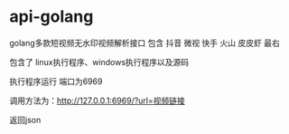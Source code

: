 # api-golang
golang多款短视频无水印视频解析接口
包含 抖音 微视 快手 火山 皮皮虾 最右

包含了 linux执行程序、windows执行程序以及源码

执行程序运行 端口为6969

调用方法为：http://127.0.0.1:6969/?url=视频链接

返回json
